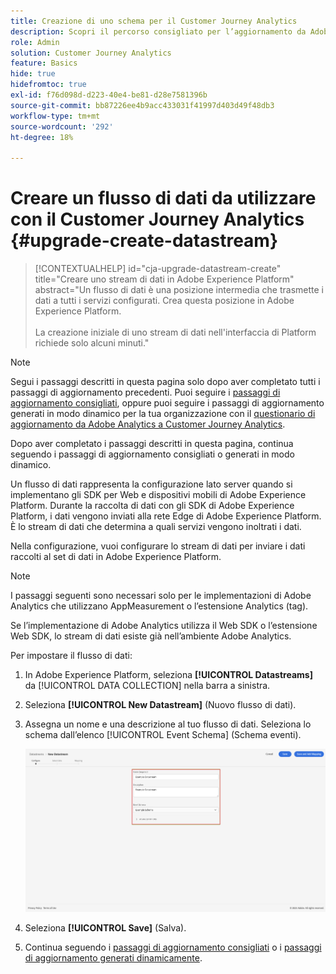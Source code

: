 ```yaml
---
title: Creazione di uno schema per il Customer Journey Analytics
description: Scopri il percorso consigliato per l’aggiornamento da Adobe Analytics a Customer Journey Analytics
role: Admin
solution: Customer Journey Analytics
feature: Basics
hide: true
hidefromtoc: true
exl-id: f76d098d-d223-40e4-be81-d28e7581396b
source-git-commit: bb87226ee4b9acc433031f41997d403d49f48db3
workflow-type: tm+mt
source-wordcount: '292'
ht-degree: 18%

---
```


# Creare un flusso di dati da utilizzare con il Customer Journey Analytics {#upgrade-create-datastream}

<!-- markdownlint-disable MD034 -->

>[!CONTEXTUALHELP]
>id="cja-upgrade-datastream-create"
>title="Creare uno stream di dati in Adobe Experience Platform"
>abstract="Un flusso di dati è una posizione intermedia che trasmette i dati a tutti i servizi configurati. Crea questa posizione in Adobe Experience Platform.<br><br>La creazione iniziale di uno stream di dati nell&#39;interfaccia di Platform richiede solo alcuni minuti."

<!-- markdownlint-enable MD034 -->

>[!NOTE]
> 
>Segui i passaggi descritti in questa pagina solo dopo aver completato tutti i passaggi di aggiornamento precedenti. Puoi seguire i [passaggi di aggiornamento consigliati](/help/getting-started/cja-upgrade/cja-upgrade-recommendations.md#recommended-upgrade-steps-for-most-organizations), oppure puoi seguire i passaggi di aggiornamento generati in modo dinamico per la tua organizzazione con il [questionario di aggiornamento da Adobe Analytics a Customer Journey Analytics](https://gigazelle.github.io/cja-ttv/).
>
>Dopo aver completato i passaggi descritti in questa pagina, continua seguendo i passaggi di aggiornamento consigliati o generati in modo dinamico.

<!-- Should we single source this instead of duplicate it? The following steps were copied from: /help/data-ingestion/aepwebsdk.md-->

Un flusso di dati rappresenta la configurazione lato server quando si implementano gli SDK per Web e dispositivi mobili di Adobe Experience Platform. Durante la raccolta di dati con gli SDK di Adobe Experience Platform, i dati vengono inviati alla rete Edge di Adobe Experience Platform. È lo stream di dati che determina a quali servizi vengono inoltrati i dati.

Nella configurazione, vuoi configurare lo stream di dati per inviare i dati raccolti al set di dati in Adobe Experience Platform.

>[!NOTE]
>
>I passaggi seguenti sono necessari solo per le implementazioni di Adobe Analytics che utilizzano AppMeasurement o l’estensione Analytics (tag).
>
>Se l’implementazione di Adobe Analytics utilizza il Web SDK o l’estensione Web SDK, lo stream di dati esiste già nell’ambiente Adobe Analytics.

Per impostare il flusso di dati:

1. In Adobe Experience Platform, seleziona **[!UICONTROL Datastreams]** da [!UICONTROL DATA COLLECTION] nella barra a sinistra.

1. Seleziona **[!UICONTROL New Datastream]** (Nuovo flusso di dati).

1. Assegna un nome e una descrizione al tuo flusso di dati. Seleziona lo schema dall’elenco [!UICONTROL Event Schema] (Schema eventi).

   ![Nuovo flusso di dati](assets/new-datastream.png)

1. Seleziona **[!UICONTROL Save]** (Salva).

1. Continua seguendo i [passaggi di aggiornamento consigliati](/help/getting-started/cja-upgrade/cja-upgrade-recommendations.md#recommended-upgrade-steps-for-most-organizations) o i [passaggi di aggiornamento generati dinamicamente](https://gigazelle.github.io/cja-ttv/).
